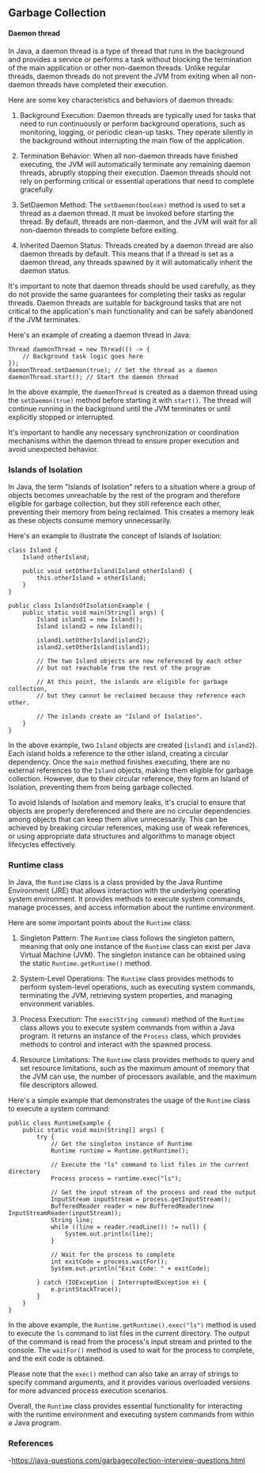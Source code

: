 ## Garbage Collection

#### Daemon thread
In Java, a daemon thread is a type of thread that runs in the background and provides a service or performs a task without blocking the termination of the main application or other non-daemon threads. Unlike regular threads, daemon threads do not prevent the JVM from exiting when all non-daemon threads have completed their execution.

Here are some key characteristics and behaviors of daemon threads:

1. Background Execution: Daemon threads are typically used for tasks that need to run continuously or perform background operations, such as monitoring, logging, or periodic clean-up tasks. They operate silently in the background without interrupting the main flow of the application.

2. Termination Behavior: When all non-daemon threads have finished executing, the JVM will automatically terminate any remaining daemon threads, abruptly stopping their execution. Daemon threads should not rely on performing critical or essential operations that need to complete gracefully.

3. SetDaemon Method: The `setDaemon(boolean)` method is used to set a thread as a daemon thread. It must be invoked before starting the thread. By default, threads are non-daemon, and the JVM will wait for all non-daemon threads to complete before exiting.

4. Inherited Daemon Status: Threads created by a daemon thread are also daemon threads by default. This means that if a thread is set as a daemon thread, any threads spawned by it will automatically inherit the daemon status.

It's important to note that daemon threads should be used carefully, as they do not provide the same guarantees for completing their tasks as regular threads. Daemon threads are suitable for background tasks that are not critical to the application's main functionality and can be safely abandoned if the JVM terminates.

Here's an example of creating a daemon thread in Java:

```
Thread daemonThread = new Thread(() -> {
    // Background task logic goes here
});
daemonThread.setDaemon(true); // Set the thread as a daemon
daemonThread.start(); // Start the daemon thread
```

In the above example, the `daemonThread` is created as a daemon thread using the `setDaemon(true)` method before starting it with `start()`. The thread will continue running in the background until the JVM terminates or until explicitly stopped or interrupted.

It's important to handle any necessary synchronization or coordination mechanisms within the daemon thread to ensure proper execution and avoid unexpected behavior.

### Islands of Isolation
In Java, the term "Islands of Isolation" refers to a situation where a group of objects becomes unreachable by the rest of the program and therefore eligible for garbage collection, but they still reference each other, preventing their memory from being reclaimed. This creates a memory leak as these objects consume memory unnecessarily.

Here's an example to illustrate the concept of Islands of Isolation:

```
class Island {
    Island otherIsland;

    public void setOtherIsland(Island otherIsland) {
        this.otherIsland = otherIsland;
    }
}

public class IslandsOfIsolationExample {
    public static void main(String[] args) {
        Island island1 = new Island();
        Island island2 = new Island();

        island1.setOtherIsland(island2);
        island2.setOtherIsland(island1);

        // The two Island objects are now referenced by each other
        // but not reachable from the rest of the program

        // At this point, the islands are eligible for garbage collection,
        // but they cannot be reclaimed because they reference each other.

        // The islands create an "Island of Isolation".
    }
}
```

In the above example, two `Island` objects are created (`island1` and `island2`). Each island holds a reference to the other island, creating a circular dependency. Once the `main` method finishes executing, there are no external references to the `Island` objects, making them eligible for garbage collection. However, due to their circular reference, they form an Island of Isolation, preventing them from being garbage collected.

To avoid Islands of Isolation and memory leaks, it's crucial to ensure that objects are properly dereferenced and there are no circular dependencies among objects that can keep them alive unnecessarily. This can be achieved by breaking circular references, making use of weak references, or using appropriate data structures and algorithms to manage object lifecycles effectively.

### Runtime class 
In Java, the `Runtime` class is a class provided by the Java Runtime Environment (JRE) that allows interaction with the underlying operating system environment. It provides methods to execute system commands, manage processes, and access information about the runtime environment.

Here are some important points about the `Runtime` class:

1. Singleton Pattern: The `Runtime` class follows the singleton pattern, meaning that only one instance of the `Runtime` class can exist per Java Virtual Machine (JVM). The singleton instance can be obtained using the static `Runtime.getRuntime()` method.

2. System-Level Operations: The `Runtime` class provides methods to perform system-level operations, such as executing system commands, terminating the JVM, retrieving system properties, and managing environment variables.

3. Process Execution: The `exec(String command)` method of the `Runtime` class allows you to execute system commands from within a Java program. It returns an instance of the `Process` class, which provides methods to control and interact with the spawned process.

4. Resource Limitations: The `Runtime` class provides methods to query and set resource limitations, such as the maximum amount of memory that the JVM can use, the number of processors available, and the maximum file descriptors allowed.

Here's a simple example that demonstrates the usage of the `Runtime` class to execute a system command:

```
public class RuntimeExample {
    public static void main(String[] args) {
        try {
            // Get the singleton instance of Runtime
            Runtime runtime = Runtime.getRuntime();

            // Execute the "ls" command to list files in the current directory
            Process process = runtime.exec("ls");

            // Get the input stream of the process and read the output
            InputStream inputStream = process.getInputStream();
            BufferedReader reader = new BufferedReader(new InputStreamReader(inputStream));
            String line;
            while ((line = reader.readLine()) != null) {
                System.out.println(line);
            }

            // Wait for the process to complete
            int exitCode = process.waitFor();
            System.out.println("Exit Code: " + exitCode);

        } catch (IOException | InterruptedException e) {
            e.printStackTrace();
        }
    }
}
```

In the above example, the `Runtime.getRuntime().exec("ls")` method is used to execute the `ls` command to list files in the current directory. The output of the command is read from the process's input stream and printed to the console. The `waitFor()` method is used to wait for the process to complete, and the exit code is obtained.

Please note that the `exec()` method can also take an array of strings to specify command arguments, and it provides various overloaded versions for more advanced process execution scenarios.

Overall, the `Runtime` class provides essential functionality for interacting with the runtime environment and executing system commands from within a Java program.

### References
-https://java-questions.com/garbagecollection-interview-questions.html

